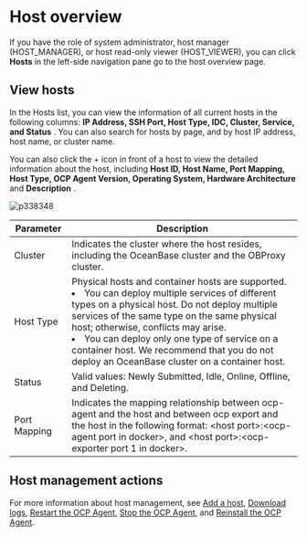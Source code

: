 Host overview 
==================================

If you have the role of system administrator, host manager (HOST_MANAGER), or host read-only viewer (HOST_VIEWER), you can click **Hosts** in the left-side navigation pane go to the host overview page. 

View hosts 
-------------------------------

In the Hosts list, you can view the information of all current hosts in the following columns: **IP Address, SSH Port, Host Type, IDC, Cluster, Service, and Status** . You can also search for hosts by page, and by host IP address, host name, or cluster name. 

You can also click the + icon in front of a host to view the detailed information about the host, including **Host ID, Host Name, Port Mapping, Host Type, OCP Agent Version, Operating System, Hardware Architecture** and **Description** .

![p338348](https://help-static-aliyun-doc.aliyuncs.com/assets/img/en-US/8364633561/p440645.png)


|  Parameter   |                                                                                                                                                                                                                                         Description                                                                                                                                                                                                                                          |
|--------------|----------------------------------------------------------------------------------------------------------------------------------------------------------------------------------------------------------------------------------------------------------------------------------------------------------------------------------------------------------------------------------------------------------------------------------------------------------------------------------------------|
| Cluster      | Indicates the cluster where the host resides, including the OceanBase cluster and the OBProxy cluster.                                                                                                                                                                                                                                                                                                                                                                                       |
| Host Type    | Physical hosts and container hosts are supported. <li> You can deploy multiple services of different types on a physical host. Do not deploy multiple services of the same type on the same physical host; otherwise, conflicts may arise.  </li><li> You can deploy only one type of service on a container host. We recommend that you do not deploy an OceanBase cluster on a container host. </li>   |
| Status       | Valid values: Newly Submitted, Idle, Online, Offline, and Deleting.                                                                                                                                                                                                                                                                                                                                                                                                                          |
| Port Mapping | Indicates the mapping relationship between ocp-agent and the host and between ocp export and the host in the following format: \<host port\>:\<ocp-agent port in docker\>, and \<host port\>:\<ocp-exporter port 1 in docker\>.                                                                                                                                                                                                                                                              |



**Host management actions** 
------------------------------------------------

For more information about host management, see [Add a host](../../600.management-host/200.add-host.md), [Download logs](../../400.manage-clusters/300.basic-operations/1500.download-log.md), [Restart the OCP Agent](../../600.management-host/400.restart-the-ocp-agent.md), [Stop the OCP Agent](../../600.management-host/500.stop-the-ocp-agent.md), and [Reinstall the OCP Agent](../../600.management-host/600.reinstall-ocp-agent.md).
